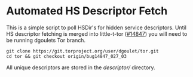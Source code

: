 # Automated HS Descriptor Fetch

This is a simple script to poll HSDir's for hidden service descriptors. Until HS descriptor fetching is merged into little-t-tor ([#14847](https://trac.torproject.org/projects/tor/ticket/14847)) you will need to be running dgoulets Tor branch.

    git clone https://git.torproject.org/user/dgoulet/tor.git
    cd tor && git checkout origin/bug14847_027_03

All unique descriptors are stored in the *descriptor/* directory.
